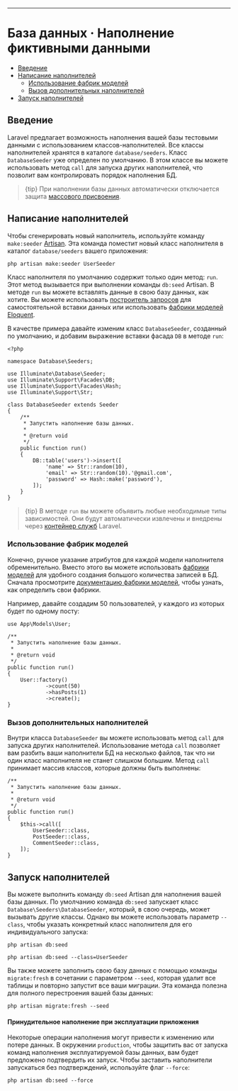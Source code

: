 ---

# База данных · Наполнение фиктивными данными

- [Введение](#introduction)
- [Написание наполнителей](#writing-seeders)
    - [Использование фабрик моделей](#using-model-factories)
    - [Вызов дополнительных наполнителей](#calling-additional-seeders)
- [Запуск наполнителей](#running-seeders)

<a name="introduction"></a>
## Введение

Laravel предлагает возможность наполнения вашей базы тестовыми данными с использованием классов-наполнителей. Все классы наполнителей хранятся в каталоге `database/seeders`. Класс `DatabaseSeeder` уже определен по умолчанию. В этом классе вы можете использовать метод `call` для запуска других наполнителей, что позволит вам контролировать порядок наполнения БД.

> {tip} При наполнении базы данных автоматически отключается защита [массового присвоения](/docs/{{version}}/eloquent#mass-assignment).

<a name="writing-seeders"></a>
## Написание наполнителей

Чтобы сгенерировать новый наполнитель, используйте команду `make:seeder` [Artisan](artisan). Эта команда поместит новый класс наполнителя в каталог `database/seeders` вашего приложения:

    php artisan make:seeder UserSeeder

Класс наполнителя по умолчанию содержит только один метод: `run`. Этот метод вызывается при выполнении команды `db:seed` Artisan. В методе `run` вы можете вставлять данные в свою базу данных, как хотите. Вы можете использовать [построитель запросов](/docs/{{version}}/queries) для самостоятельной вставки данных или использовать [фабрики моделей Eloquent](database-testing#defining-model-factories).

В качестве примера давайте изменим класс `DatabaseSeeder`, созданный по умолчанию, и добавим выражение вставки фасада `DB` в методе `run`:

    <?php

    namespace Database\Seeders;

    use Illuminate\Database\Seeder;
    use Illuminate\Support\Facades\DB;
    use Illuminate\Support\Facades\Hash;
    use Illuminate\Support\Str;

    class DatabaseSeeder extends Seeder
    {
        /**
         * Запустить наполнение базы данных.
         *
         * @return void
         */
        public function run()
        {
            DB::table('users')->insert([
                'name' => Str::random(10),
                'email' => Str::random(10).'@gmail.com',
                'password' => Hash::make('password'),
            ]);
        }
    }

> {tip} В методе `run` вы можете объявить любые необходимые типы зависимостей. Они будут автоматически извлечены и внедрены через [контейнер служб](/docs/{{version}}/container) Laravel.

<a name="using-model-factories"></a>
### Использование фабрик моделей

Конечно, ручное указание атрибутов для каждой модели наполнителя обременительно. Вместо этого вы можете использовать [фабрики моделей](database-testing#defining-model-factories) для удобного создания большого количества записей в БД. Сначала просмотрите [документацию фабрики моделей](database-testing#defining-model-factories), чтобы узнать, как определить свои фабрики.

Например, давайте создадим 50 пользователей, у каждого из которых будет по одному посту:

    use App\Models\User;

    /**
     * Запустить наполнение базы данных.
     *
     * @return void
     */
    public function run()
    {
        User::factory()
                ->count(50)
                ->hasPosts(1)
                ->create();
    }

<a name="calling-additional-seeders"></a>
### Вызов дополнительных наполнителей

Внутри класса `DatabaseSeeder` вы можете использовать метод `call` для запуска других наполнителей. Использование метода `call` позволяет вам разбить ваши наполнители БД на несколько файлов, так что ни один класс наполнителя не станет слишком большим. Метод `call` принимает массив классов, которые должны быть выполнены:

    /**
     * Запустить наполнение базы данных.
     *
     * @return void
     */
    public function run()
    {
        $this->call([
            UserSeeder::class,
            PostSeeder::class,
            CommentSeeder::class,
        ]);
    }

<a name="running-seeders"></a>
## Запуск наполнителей

Вы можете выполнить команду `db:seed` Artisan для наполнения вашей базы данных. По умолчанию команда `db:seed` запускает класс `Database\Seeders\DatabaseSeeder`, который, в свою очередь, может вызывать другие классы. Однако вы можете использовать параметр `--class`, чтобы указать конкретный класс наполнителя для его индивидуального запуска:

    php artisan db:seed

    php artisan db:seed --class=UserSeeder

Вы также можете заполнить свою базу данных с помощью команды `migrate:fresh` в сочетании с параметром `--seed`, которая удалит все таблицы и повторно запустит все ваши миграции. Эта команда полезна для полного перестроения вашей базы данных:

    php artisan migrate:fresh --seed

<a name="forcing-seeding-production"></a>
#### Принудительное наполнение при эксплуатации приложения

Некоторые операции наполнения могут привести к изменению или потере данных. В окружении `production`, чтобы защитить вас от запуска команд наполнения эксплуатируемой базы данных, вам будет предложено подтвердить их запуск. Чтобы заставить наполнители запускаться без подтверждений, используйте флаг `--force`:

    php artisan db:seed --force
